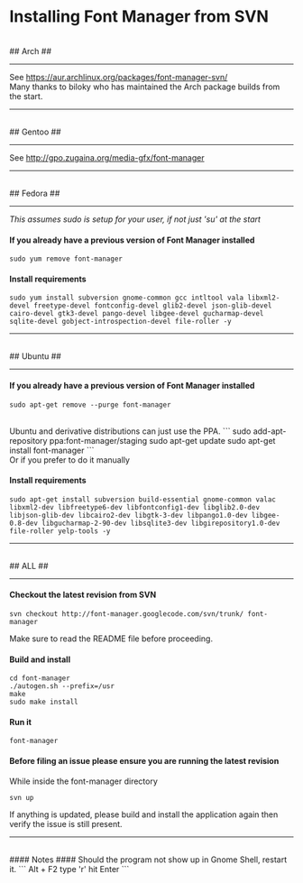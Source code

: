 # Installing Font Manager from SVN #
<br />
## Arch ##

---

See https://aur.archlinux.org/packages/font-manager-svn/
<br />
Many thanks to biloky who has maintained the Arch package builds from the start.

---

<br />
## Gentoo ##

---

See http://gpo.zugaina.org/media-gfx/font-manager

---

<br />
## Fedora ##

---

_This assumes sudo is setup for your user, if not just 'su' at the start_
#### If you already have a previous version of Font Manager installed ####
```
sudo yum remove font-manager
```
#### Install requirements ####
```
sudo yum install subversion gnome-common gcc intltool vala libxml2-devel freetype-devel fontconfig-devel glib2-devel json-glib-devel cairo-devel gtk3-devel pango-devel libgee-devel gucharmap-devel sqlite-devel gobject-introspection-devel file-roller -y
```

---

<br />
## Ubuntu ##

---

#### If you already have a previous version of Font Manager installed ####
```
sudo apt-get remove --purge font-manager
```
<br />
Ubuntu and derivative distributions can just use the PPA.
```
sudo add-apt-repository ppa:font-manager/staging
sudo apt-get update
sudo apt-get install font-manager
```
<br />
Or if you prefer to do it manually

#### Install requirements ####
```
sudo apt-get install subversion build-essential gnome-common valac libxml2-dev libfreetype6-dev libfontconfig1-dev libglib2.0-dev libjson-glib-dev libcairo2-dev libgtk-3-dev libpango1.0-dev libgee-0.8-dev libgucharmap-2-90-dev libsqlite3-dev libgirepository1.0-dev file-roller yelp-tools -y
```

---

<br />
## ALL ##

---

#### Checkout the latest revision from SVN ####
```
svn checkout http://font-manager.googlecode.com/svn/trunk/ font-manager
```
Make sure to read the README file before proceeding.
#### Build and install ####
```
cd font-manager
./autogen.sh --prefix=/usr
make
sudo make install
```
#### Run it ####
```
font-manager
```
#### Before filing an issue please ensure you are running the latest revision ####
While inside the font-manager directory
```
svn up
```
If anything is updated, please build and install the application again then verify the issue is still present.
<br />

---

<br />
#### Notes ####
Should the program not show up in Gnome Shell, restart it.
```
Alt + F2
type 'r'
hit Enter
```